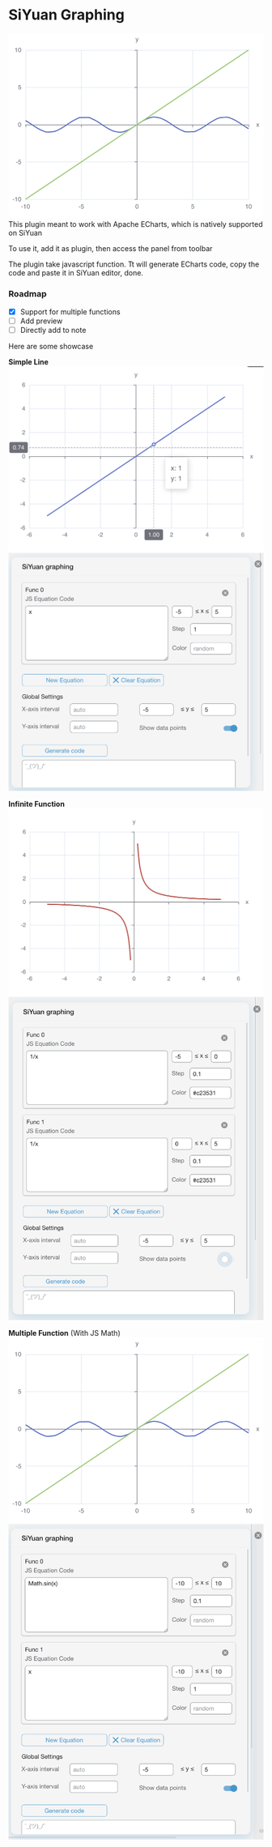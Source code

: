 # SiYuan Graphing

![multiple](doc/en_us/multiple.png)
This plugin meant to work with Apache ECharts, which is natively supported on SiYuan

To use it, add it as plugin, then access the panel from toolbar

The plugin take javascript function. Tt will generate ECharts code, copy the code and paste it in SiYuan editor, done.

### Roadmap
- [x] Support for multiple functions
- [ ] Add preview
- [ ] Directly add to note

Here are some showcase

**Simple Line**
![simple line](doc/en_us/simple_line.png)
![simple line](doc/en_us/simple_line_settings.png)

**Infinite Function**
![infin](doc/en_us/infin.png)
![infin](doc/en_us/infin_settings.png)

**Multiple Function** (With JS Math)
![multiple](doc/en_us/multiple.png)
![multiple](doc/en_us/multiple_settings.png)